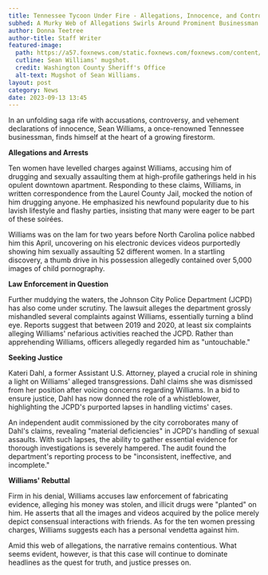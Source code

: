 ```yaml
---
title: Tennessee Tycoon Under Fire - Allegations, Innocence, and Controversy
subhed: A Murky Web of Allegations Swirls Around Prominent Businessman suspected of recording over 50 sexual assaults
author: Donna Teetree
author-title: Staff Writer
featured-image: 
  path: https://a57.foxnews.com/static.foxnews.com/foxnews.com/content/uploads/2023/08/720/405/IMG_0901.jpg?ve=1&tl=1
  cutline: Sean Williams' mugshot.
  credit: Washington County Sheriff's Office
  alt-text: Mugshot of Sean Williams.
layout: post
category: News
date: 2023-09-13 13:45
---
```


In an unfolding saga rife with accusations, controversy, and vehement declarations of innocence, Sean Williams, a once-renowned Tennessee businessman, finds himself at the heart of a growing firestorm.

**Allegations and Arrests**

Ten women have levelled charges against Williams, accusing him of drugging and sexually assaulting them at high-profile gatherings held in his opulent downtown apartment. Responding to these claims, Williams, in written correspondence from the Laurel County Jail, mocked the notion of him drugging anyone. He emphasized his newfound popularity due to his lavish lifestyle and flashy parties, insisting that many were eager to be part of these soirées.

Williams was on the lam for two years before North Carolina police nabbed him this April, uncovering on his electronic devices videos purportedly showing him sexually assaulting 52 different women. In a startling discovery, a thumb drive in his possession allegedly contained over 5,000 images of child pornography.

**Law Enforcement in Question**

Further muddying the waters, the Johnson City Police Department (JCPD) has also come under scrutiny. The lawsuit alleges the department grossly mishandled several complaints against Williams, essentially turning a blind eye. Reports suggest that between 2019 and 2020, at least six complaints alleging Williams' nefarious activities reached the JCPD. Rather than apprehending Williams, officers allegedly regarded him as "untouchable."

**Seeking Justice**

Kateri Dahl, a former Assistant U.S. Attorney, played a crucial role in shining a light on Williams' alleged transgressions. Dahl claims she was dismissed from her position after voicing concerns regarding Williams. In a bid to ensure justice, Dahl has now donned the role of a whistleblower, highlighting the JCPD's purported lapses in handling victims' cases.

An independent audit commissioned by the city corroborates many of Dahl's claims, revealing "material deficiencies" in JCPD's handling of sexual assaults. With such lapses, the ability to gather essential evidence for thorough investigations is severely hampered. The audit found the department's reporting process to be "inconsistent, ineffective, and incomplete."

**Williams' Rebuttal**

Firm in his denial, Williams accuses law enforcement of fabricating evidence, alleging his money was stolen, and illicit drugs were "planted" on him. He asserts that all the images and videos acquired by the police merely depict consensual interactions with friends. As for the ten women pressing charges, Williams suggests each has a personal vendetta against him.

Amid this web of allegations, the narrative remains contentious. What seems evident, however, is that this case will continue to dominate headlines as the quest for truth, and justice presses on.
